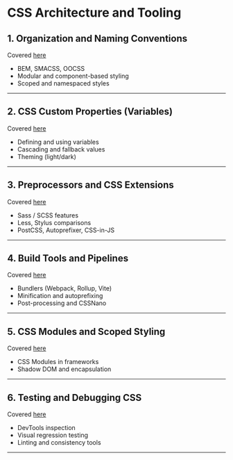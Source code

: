 # CSS Architecture and Tooling

## 1. Organization and Naming Conventions

Covered [here](../../notes/css/06_architecture_tooling/01_naming_conventions.md)

* BEM, SMACSS, OOCSS
* Modular and component-based styling
* Scoped and namespaced styles

---

## 2. CSS Custom Properties (Variables)

Covered [here](../../notes/css/06_architecture_tooling/02_custom_properties.md)

* Defining and using variables
* Cascading and fallback values
* Theming (light/dark)

---

## 3. Preprocessors and CSS Extensions

Covered [here](../../notes/css/06_architecture_tooling/03_preprocessors.md)

* Sass / SCSS features
* Less, Stylus comparisons
* PostCSS, Autoprefixer, CSS-in-JS

---

## 4. Build Tools and Pipelines

Covered [here](../../notes/css/06_architecture_tooling/04_build_tools.md)

* Bundlers (Webpack, Rollup, Vite)
* Minification and autoprefixing
* Post-processing and CSSNano

---

## 5. CSS Modules and Scoped Styling

Covered [here](../../notes/css/06_architecture_tooling/05_css_modules.md)

* CSS Modules in frameworks
* Shadow DOM and encapsulation

---

## 6. Testing and Debugging CSS

Covered [here](../../notes/css/06_architecture_tooling/06_testing_debugging.md)

* DevTools inspection
* Visual regression testing
* Linting and consistency tools

---

